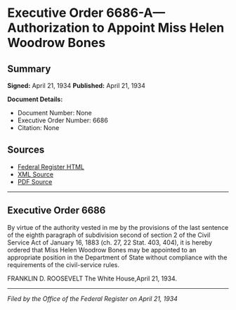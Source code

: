 # Executive Order 6686-A—Authorization to Appoint Miss Helen Woodrow Bones

## Summary

**Signed:** April 21, 1934
**Published:** April 21, 1934

**Document Details:**
- Document Number: None
- Executive Order Number: 6686
- Citation: None

## Sources
- [Federal Register HTML](https://www.presidency.ucsb.edu/documents/executive-order-6686-authorization-appoint-miss-helen-woodrow-bones)
- [XML Source](None)
- [PDF Source](None)

---

## Executive Order 6686

By virtue of the authority vested in me by the provisions of the last sentence of the eighth paragraph of subdivision second of section 2 of the Civil Service Act of January 16, 1883 (ch. 27, 22 Stat. 403, 404), it is hereby ordered that Miss Helen Woodrow Bones may be appointed to an appropriate position in the Department of State without compliance with the requirements of the civil-service rules.

FRANKLIN D. ROOSEVELT
The White House,April 21, 1934.

---

*Filed by the Office of the Federal Register on April 21, 1934*

